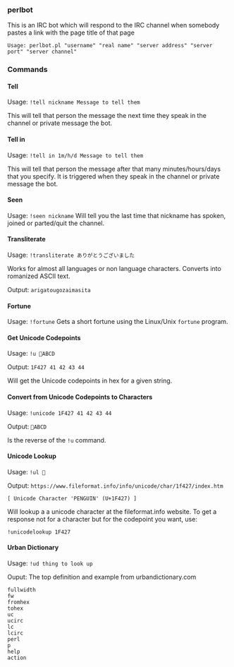 ### perlbot

This is an IRC bot which will respond to the IRC channel when somebody pastes a link with the page title of that page

	Usage: perlbot.pl "username" "real name" "server address" "server port" "server channel"

### Commands

#### Tell
Usage: `!tell nickname Message to tell them`

This will tell that person the message the next time they speak in the channel or private message the bot.
#### Tell in
Usage: `!tell in 1m/h/d Message to tell them`

This will tell that person the message after that many minutes/hours/days that you specify.  It is triggered when they speak in the channel or private message the bot.
#### Seen
Usage: `!seen nickname`
Will tell you the last time that nickname has spoken, joined or parted/quit the channel.

#### Transliterate
Usage: `!transliterate ありがとうございました`

Works for almost all languages or non language characters.  Converts into romanized ASCII text.

Output: `arigatougozaimasita`

#### Fortune
Usage: `!fortune`
Gets a short fortune using the Linux/Unix `fortune` program.

#### Get Unicode Codepoints
Usage: `!u 🐧ABCD`

Output: `1F427 41 42 43 44`

Will get the Unicode codepoints in hex for a given string.

#### Convert from Unicode Codepoints to Characters
Usage: `!unicode 1F427 41 42 43 44`

Output: `🐧ABCD`

Is the reverse of the `!u` command.

#### Unicode Lookup
Usage: `!ul 🐧`

Output: `https://www.fileformat.info/info/unicode/char/1f427/index.htm`

 `[ Unicode Character 'PENGUIN' (U+1F427) ] `

Will lookup a a unicode character at the fileformat.info website.
To get a response not for a character but for the codepoint you want, use:

`!unicodelookup 1F427`

#### Urban Dictionary
Usage: `!ud thing to look up`

Ouput: The top definition and example from urbandictionary.com



	fullwidth
	fw
	fromhex
	tohex
	uc
	ucirc
	lc
	lcirc
	perl
	p
	help
	action
